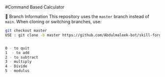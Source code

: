 #Command Based Calculator


📂 Branch Information
This repository uses the `master` branch instead of `main`.
When cloning or switching branches, use:
```sh
git checkout master
USE : git clone -b master https://github.com/Abdulmaleek-bot/skill-forge-projects.git


0 - to quit
1  - to add
2 - to subtract
3 - multiply
4 - Divide
5 - modulus

